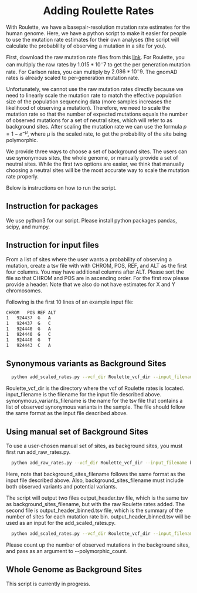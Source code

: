 <h1 align="center"> Adding Roulette Rates </h1>

With Roulette, we have a basepair-resolution mutation rate estimates for the human genome. Here, we have a python script to make it easier for people to use the mutation rate estimates for their own analyses (the script will calculate the probablility of observing a mutation in a site for you).

First, download the raw mutation rate files from this [link](http://genetics.bwh.harvard.edu/downloads/Vova/Roulette/). For Roulette, you can multiply the raw rates by $1.015*10^-7$ to get the per generation mutation rate. For Carlson rates, you can multiply by $2.086 * 10^-9$. The gnomAD rates is already scaled to per-generation mutation rate.

Unfortunately, we cannot use the raw mutation rates directly because we need to linearly scale the mutation rate to match the effective population size of the population sequencing data (more samples increases the likelihood of observing a mutation). Therefore, we need to scale the mutation rate so that the number of expected mutations equals the number of observed mutations for a set of neutral sites, which will refer to as background sites. After scaling the mutation rate we can use the formula $p = 1 - e^{-\mu}$, where $\mu$ is the scaled rate, to get the probability of the site being polymorphic.

We provide three ways to choose a set of background sites. The users can use synonymous sites, the whole genome, or manually provide a set of neutral sites. While the first two options are easier, we think that manually choosing a neutral sites will be the most accurate way to scale the mutation rate properly.

Below is instructions on how to run the script.

## Instruction for packages

We use python3 for our script. Please install python packages pandas, scipy, and numpy.

## Instruction for input files

From a list of sites where the user wants a probability of observing a mutation, create a tsv file with with CHROM, POS, REF, and ALT as the first four columns. You may have additional columns after ALT. Please sort the file so that CHROM and POS are in ascending order. For the first row please provide a header. Note that we also do not have estimates for X and Y chromosomes.

Following is the first 10 lines of an example input file:
```sh
CHROM	POS	REF	ALT
1	924437	G	A	
1	924437	G	C	
1	924440	G	A	
1	924440	G	C	
1	924440	G	T	
1	924443	C	A	
```

## Synonymous variants as Background Sites

```sh
  python add_scaled_rates.py --vcf_dir Roulette_vcf_dir --input_filename input_filename --output_header output_header --syn synonymous_variants_filename
```
Roulette_vcf_dir is the directory where the vcf of Roulette rates is located. input_filename is the filename for the input file described above. synonymous_variants_filename is the name for the tsv file that contains a list of observed synonymous variants in the sample. The file should follow the same format as the input file described above.

## Using manual set of Background Sites

To use a user-chosen manual set of sites, as background sites, you must first run add_raw_rates.py.

```sh
  python add_raw_rates.py --vcf_dir Roulette_vcf_dir --input_filename background_sites_filename --output_header output_header
```
Here, note that background_sites_filename follows the same format as the input file described above. Also, background_sites_filename must include both observed variants and potential variants.

The script will output two files output_header.tsv file, which is the same tsv as background_sites_filename, but with the raw Roulette rates added. The second file is output_header_binned.tsv file, which is the summary of the number of sites for each mutation rate bin. output_header_binned.tsv will be used as an input for the add_scaled_rates.py.

```sh
  python add_scaled_rates.py --vcf_dir Roulette_vcf_dir --input_filename input_filename --output_header output_header --background_sites output_header_binned.tsv --polymorphic_count number_of_mutations_in_background_sites
```
Please count up the number of observed mutations in the background sites, and pass as an argument to --polymorphic_count.

## Whole Genome as Background Sites

This script is currently in progress.
